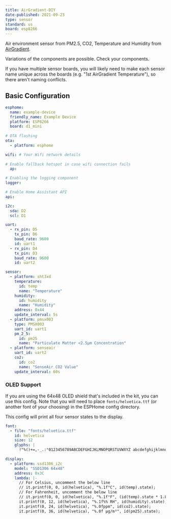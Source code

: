 ```yaml
---
title: AirGradient-DIY
date-published: 2021-09-23
type: sensor
standard: us
board: esp8266
---
```


Air environment sensor from PM2.5, CO2, Temperature and Humidity from [AirGradient](https://www.airgradient.com/diy/).

Variations of the components are possible. Check your components.

If you have multiple sensor boards, you will likely need to make each sensor name unique across the boards
(e.g. "1st AirGradient Temperature"), so there aren't naming conflicts.

## Basic Configuration

```yaml
esphome:
  name: example-device
  friendly_name: Example Device
  platform: ESP8266
  board: d1_mini
    
# OTA flashing
ota:
  - platform: esphome

wifi: # Your Wifi network details
  
# Enable fallback hotspot in case wifi connection fails  
  ap:

# Enabling the logging component
logger:

# Enable Home Assistant API
api:

i2c:
  sda: D2
  scl: D1

uart:
  - rx_pin: D5
    tx_pin: D6
    baud_rate: 9600
    id: uart1
  - rx_pin: D4
    tx_pin: D3
    baud_rate: 9600
    id: uart2

sensor:
  - platform: sht3xd
    temperature:
      id: temp
      name: "Temperature"
    humidity:
      id: humidity
      name: "Humidity"
    address: 0x44
    update_interval: 5s
  - platform: pmsx003
    type: PMSX003
    uart_id: uart1
    pm_2_5:
      id: pm25
      name: "Particulate Matter <2.5µm Concentration"
  - platform: senseair
    uart_id: uart2
    co2:
      id: co2
      name: "SenseAir CO2 Value"
    update_interval: 60s
```

### OLED Support

If you are using the 64x48 OLED shield that's included in the kit, you can use this config. Note that you will need to place `fonts/helvetica.ttf` (or another font of your choosing) in the ESPHome config directory.

This config will print all four sensor states to the display.

```yaml
font:
  - file: "fonts/helvetica.ttf"
    id: helvetica
    size: 12
    glyphs: |
      !"%()+=,-_.:°0123456789ABCDEFGHIJKLMNOPQRSTUVWXYZ abcdefghijklmnopqrstuvwxyzµ³/

display:
  - platform: ssd1306_i2c
    model: "SSD1306 64x48"
    address: 0x3C
    lambda: |-
      // For Celsius, uncomment the below line
      // it.printf(0, 0, id(helvetica), "%.1f°C", id(temp).state);
      // For Fahrenheit, uncomment the below line
      // it.printf(0, 0, id(helvetica), "%.1f°F", (id(temp).state * 1.8) + 32);
      it.printf(0, 12, id(helvetica), "%.1f%% RH", id(humidity).state);
      it.printf(0, 24, id(helvetica), "%.0fppm", id(co2).state);
      it.printf(0, 36, id(helvetica), "%.0f µg/m³", id(pm25).state);
```
